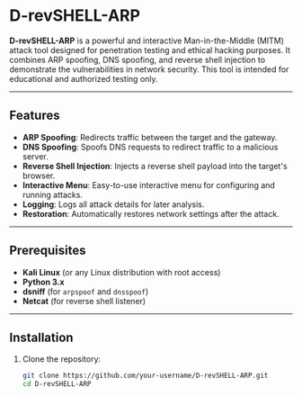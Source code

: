 # D-revSHELL-ARP

**D-revSHELL-ARP** is a powerful and interactive Man-in-the-Middle (MITM) attack tool designed for penetration testing and ethical hacking purposes. It combines ARP spoofing, DNS spoofing, and reverse shell injection to demonstrate the vulnerabilities in network security. This tool is intended for educational and authorized testing only.

---

## Features

- **ARP Spoofing**: Redirects traffic between the target and the gateway.
- **DNS Spoofing**: Spoofs DNS requests to redirect traffic to a malicious server.
- **Reverse Shell Injection**: Injects a reverse shell payload into the target's browser.
- **Interactive Menu**: Easy-to-use interactive menu for configuring and running attacks.
- **Logging**: Logs all attack details for later analysis.
- **Restoration**: Automatically restores network settings after the attack.

---

## Prerequisites

- **Kali Linux** (or any Linux distribution with root access)
- **Python 3.x**
- **dsniff** (for `arpspoof` and `dnsspoof`)
- **Netcat** (for reverse shell listener)

---

## Installation

1. Clone the repository:
   ```bash
   git clone https://github.com/your-username/D-revSHELL-ARP.git
   cd D-revSHELL-ARP
